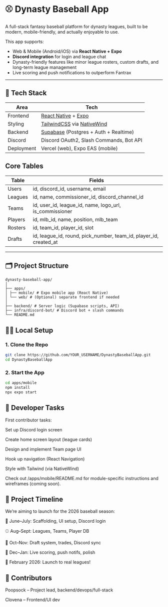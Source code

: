 # ⚾ Dynasty Baseball App

A full-stack fantasy baseball platform for dynasty leagues, built to be modern, mobile-friendly, and actually enjoyable to use.

This app supports:
- Web & Mobile (Android/iOS) via **React Native + Expo**
- **Discord integration** for login and league chat
- Dynasty-friendly features like minor league rosters, custom drafts, and long-term league management
- Live scoring and push notifications to outperform Fantrax

---

## 📱 Tech Stack

| Area        | Tech                                |
|-------------|-------------------------------------|
| Frontend    | [React Native](https://reactnative.dev/) + [Expo](https://expo.dev/) |
| Styling     | [TailwindCSS](https://tailwindcss.com/) via [NativeWind](https://www.nativewind.dev/) |
| Backend     | [Supabase](https://supabase.com/) (Postgres + Auth + Realtime) |
| Discord     | Discord OAuth2, Slash Commands, Bot API |
| Deployment  | Vercel (web), Expo EAS (mobile)     |

## Core Tables
| Table       | Fields |
|-------------|------------------------------------------------------------------------------------------|
| Users       | id, discord_id, username, email                                                          |
| Leagues     | id, name, commissioner_id, discord_channel_id                                            |
| Teams       | id, user_id, league_id, name, logo_url, is_commissioner                                  |
| Players     | id, mlb_id, name, position, mlb_team                                                     | 
| Rosters     | id, team_id, player_id, slot                                                             | 
| Drafts      | id, league_id, round, pick_number, team_id, player_id, created_at                        |
---

## 🗂 Project Structure
```text
dynasty-baseball-app/
│
├── apps/
│ ├── mobile/ # Expo mobile app (React Native)
│ └── web/ # (Optional) separate frontend if needed
│
├── backend/ # Server logic (Supabase scripts, API)
├── infra/discord-bot/ # Discord bot + slash commands
└── README.md
```

## 🧑‍💻 Local Setup

### 1. Clone the Repo
```bash
git clone https://github.com/YOUR_USERNAME/DynastyBaseballApp.git
cd DynastyBaseballApp
```
### 2. Start the App
```bash
cd apps/mobile
npm install
npx expo start
```

## 🧪 Developer Tasks
First contributor tasks:

 Set up Discord login screen

 Create home screen layout (league cards)

 Design and implement Team page UI

 Hook up navigation (React Navigation)

 Style with Tailwind (via NativeWind)

Check out /apps/mobile/README.md for module-specific instructions and wireframes (coming soon).

## 📅 Project Timeline
We’re aiming to launch for the 2026 baseball season:

🔧 June–July: Scaffolding, UI setup, Discord login

⚾ Aug–Sept: Leagues, Teams, Player DB

🧠 Oct–Nov: Draft system, trades, Discord sync

📲 Dec–Jan: Live scoring, push notifs, polish

🚀 February 2026: Launch to real leagues!

## 🤝 Contributors
Poopsock – Project lead, backend/devops/full-stack

Clovena – Frontend/UI dev


